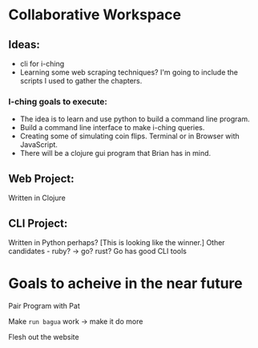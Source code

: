 # Collaborative Workspace
## Ideas:
  * cli for i-ching
  * Learning some web scraping techniques? I'm going to include the scripts I
    used to gather the chapters.

### I-ching goals to execute:
  * The idea is to learn and use python to build a command line program.
  * Build a command line interface to make i-ching queries.
  * Creating some of simulating coin flips. Terminal or in Browser with
    JavaScript. 
  * There will be a clojure gui program that Brian has in mind.


## Web Project:
Written in Clojure

## CLI Project:
Written in Python perhaps? [This is looking like the winner.]
Other candidates - ruby? -> go? rust? Go has good CLI tools

Goals to acheive in the near future
=======
Pair Program with Pat

Make `run bagua` work -> make it do more

Flesh out the website


